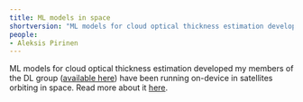 ```yaml
---
title: ML models in space
shortversion: "ML models for cloud optical thickness estimation developed my members of the DL group ([available here](https://github.com/aleksispi/ml-cloud-opt-thick)) have been running on-device in satellites orbiting in space. Read more about it [here](https://www.ai.se/en/news/ai-sweden-launches-models-space)."
people:
- Aleksis Pirinen
---
```

ML models for cloud optical thickness estimation developed my members of the DL group ([available here](https://github.com/aleksispi/ml-cloud-opt-thick)) have been running on-device in satellites orbiting in space. Read more about it [here](https://www.ai.se/en/news/ai-sweden-launches-models-space).
